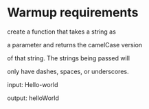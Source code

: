Warmup requirements
===================

create a function that takes a string as 

a parameter and returns the camelCase version

of that string. The strings being passed will 

only have dashes, spaces, or underscores.

input: Hello-world

output: helloWorld